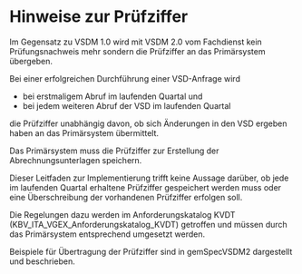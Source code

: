 # Hinweise zur Prüfziffer

Im Gegensatz zu VSDM 1.0 wird mit VSDM 2.0 vom Fachdienst kein Prüfungsnachweis mehr sondern die Prüfziffer an das Primärsystem übergeben. 

Bei einer erfolgreichen Durchführung einer VSD-Anfrage wird 
  - bei erstmaligem Abruf im laufenden Quartal und
  - bei jedem weiteren Abruf der VSD im laufenden Quartal
    
die Prüfziffer unabhängig davon, ob sich Änderungen in den VSD ergeben haben an das Primärsystem übermittelt.

Das Primärsystem muss die Prüfziffer zur Erstellung der Abrechnungsunterlagen speichern. 

Dieser Leitfaden zur Implementierung trifft keine Aussage darüber, ob jede im laufenden Quartal erhaltene Prüfziffer gespeichert werden muss oder eine Überschreibung der vorhandenen Prüfziffer erfolgen soll. 

Die Regelungen dazu werden im Anforderungskatalog KVDT (KBV_ITA_VGEX_Anforderungskatalog_KVDT) getroffen und müssen durch das Primärsystem entsprechend umgesetzt werden.

Beispiele für Übertragung der Prüfziffer sind in gemSpecVSDM2 dargestellt und beschrieben.















